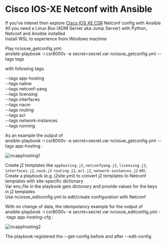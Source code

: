 # Cisco IOS-XE Netconf with Ansible
If you've intenet then explore [Cisco IOS XE CSR](https://devnetsandbox.cisco.com/RM/Diagram/Index/7b4d4209-a17c-4bc3-9b38-f15184e53a94?diagramType=Topology) Netconf config with Ansible<br>
All you need a Linux Box (ADM Server aka Jump Server) with Python, Netconf and Ansible installed<br>
Install WSL to experience from Windows machine<br>

Play nciosxe_getconfig.yml:<br> 
ansible-playbook -i csr8000v -e secret=secret.var nciosxe_getconfig.yml --tags tags<br>

with following tags:<br>

--tags app-hosting<br>
--tags native<br>
--tags netconf-yang<br>
--tags licensing<br>
--tags interfaces<br>
--tags nacm<br>
--tags routing<br>
--tags acl<br>
--tags network-instances<br>
--tags running<br>

As an example the output of<br>
ansible-playbook -i csr8000v -e secret=secret.var nciosxe_getconfig.yml --tags app-hosting :<br>

![ncapphosting1](https://user-images.githubusercontent.com/47313728/234462886-dea5f231-98c9-48e0-b157-3f32fabc3329.png)

Create j2 templates like `apphosting.j2`, `netconfyang.j2`, `licensing.j2`, `interfaces.j2`, `nacm.j2` `routing.j2`, `acl.j2`, `network-instances.j2` etc.<br>
Create a playbook (e.g. j2site.yml) to convert j2 templates to Netconf templates with site-specific dictionary<br>
Var env_file in the playbook gets dictonary and provide values for the keys in j2 templates<br>
Use nciosxe_editconfig.yml to edit/create configuration with Netconf<br>

With no change of data, the idempotancy example for the output of<br>
ansible-playbook -i csr8000v -e secret=secret.var nciosxe_editconfig.yml --tags app-hosting-cfg :<br>

![ncapphosting2](https://user-images.githubusercontent.com/47313728/234472290-1a9236e3-6666-447f-b25a-676055c2eb12.png)

The playbook registered the --get-config before and after --edit-config<br>
